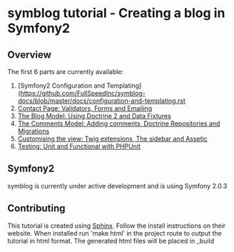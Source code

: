 symblog tutorial - Creating a blog in Symfony2
==============================================

Overview
--------

The first 6 parts are currently available:

1. [Symfony2 Configuration and Templating](https://github.com/FullSpeedInc/symblog-docs/blob/master/docs/configuration-and-templating.rst
2. [Contact Page: Validators, Forms and Emailing](https://github.com/FullSpeedInc/symblog-docs/blob/master/docs/validators-and-forms.rst)
3. [The Blog Model: Using Doctrine 2 and Data Fixtures](https://github.com/FullSpeedInc/symblog-docs/blob/master/docs/doctrine-2-the-blog-model.rst)
4. [The Comments Model: Adding comments, Doctrine Repositories and Migrations](https://github.com/FullSpeedInc/symblog-docs/blob/master/docs/extending-the-model-blog-comments.rst)
5. [Customising the view: Twig extensions, The sidebar and Assetic](https://github.com/FullSpeedInc/symblog-docs/blob/master/docs/customising-the-view-more-with-twig.rst)
6. [Testing: Unit and Functional with PHPUnit](https://github.com/FullSpeedInc/symblog-docs/blob/master/docs/testing-unit-and-functional-phpunit.rst)

Symfony2
--------

symblog is currently under active development and is using Symfony 2.0.3

Contributing
------------

This tutorial is created using [Sphinx](http://sphinx.pocoo.org/). Follow the
install instructions on their website. When installed run 'make html' in the
project route to output the tutorial in html format. The generated html files
will be placed in _build
